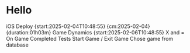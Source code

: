 # Hello

iOS Deploy {start:2025-02-04T10:48:55} {cm:2025-02-04} {duration:01h03m}
Game Dynamics {start:2025-02-06T10:48:55}
X and =
On Game Completed
Tests
Start Game / Exit Game
Chose game from database
